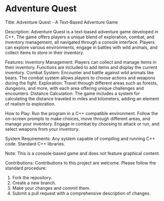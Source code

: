 # Adventure Quest
Title: Adventure Quest - A Text-Based Adventure Game

Description:
Adventure Quest is a text-based adventure game developed in C++. The game offers players a unique blend of exploration, combat, and inventory management, all navigated through a console interface. Players can explore various environments, engage in battles with wild animals, and collect items to store in their inventory.

Features:
Inventory Management: Players can collect and manage items in their inventory. Functions are included to add items and display the current inventory.
Combat System: Encounter and battle against wild animals like bears. The combat system allows players to choose actions and weapons during the fight.
Exploration: Travel through different areas such as forests, dungeons, and more, with each area offering unique challenges and encounters.
Distance Calculation: The game includes a system for calculating the distance traveled in miles and kilometers, adding an element of realism to exploration.


How to Play:
Run the program in a C++ compatible environment.
Follow the on-screen prompts to make choices, move through different areas, and manage your inventory.
Engage in combat by choosing to attack or run, and select weapons from your inventory.

System Requirements:
Any system capable of compiling and running C++ code.
Standard C++ libraries.

Note: This is a console-based game and does not feature graphical content.


Contributions:
Contributions to this project are welcome. Please follow the standard procedure:
1. Fork the repository.
2. Create a new branch.
3. Make your changes and commit them.
4. Submit a pull request with a comprehensive description of changes.
